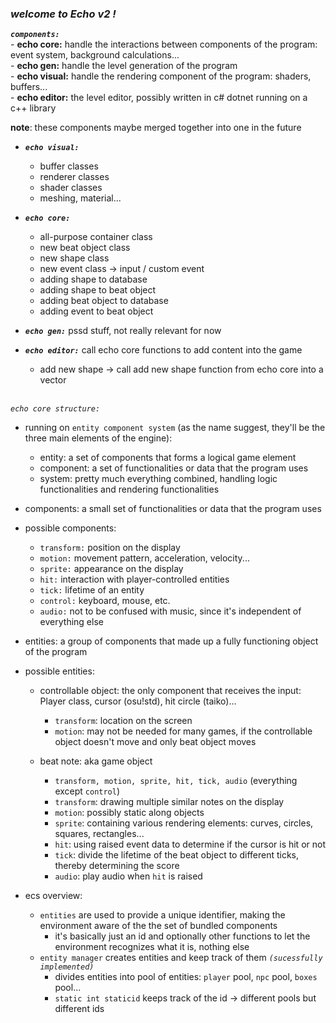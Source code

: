 ### *welcome to Echo v2 !*

***`components:`***\
	- **echo core:** handle the interactions between components of the program: event system, background calculations...\
	- **echo gen:** handle the level generation of the program\
	- **echo visual:** handle the rendering component of the program: shaders, buffers...\
	- **echo editor:** the level editor, possibly written in c# dotnet running on a c++ library

__note__: these components maybe merged together into one in the future

- ***`echo visual:`***
	- buffer classes
	- renderer classes
	- shader classes
	- meshing, material...

- ***`echo core:`***
	- all-purpose container class
	- new beat object class
	- new shape class
	- new event class -> input / custom event
	- adding shape to database
	- adding shape to beat object
	- adding beat object to database
	- adding event to beat object

- ***`echo gen:`*** pssd stuff, not really relevant for now

- ***`echo editor:`*** call echo core functions to add content into the game
	- add new shape -> call add new shape function from echo core into a vector

\
*`echo core structure:`*
- running on `entity component system` (as the name suggest, they'll be the three main elements of the engine):
	- entity: a set of components that forms a logical game element
	- component: a set of functionalities or data that the program uses
	- system: pretty much everything combined, handling logic functionalities and rendering functionalities

- components: a small set of functionalities or data that the program uses
- possible components:
	- `transform:` position on the display
	- `motion:` movement pattern, acceleration, velocity...
	- `sprite:` appearance on the display
	- `hit:` interaction with player-controlled entities
	- `tick:` lifetime of an entity
	- `control:` keyboard, mouse, etc.
	- `audio:` not to be confused with music, since it's independent of everything else

- entities: a group of components that made up a fully functioning object of the program
- possible entities:
	- controllable object: the only component that receives the input: Player class, cursor (osu!std), hit circle (taiko)...
		- `transform`: location on the screen
		- `motion`: may not be needed for many games, if the controllable object doesn't move and only beat object moves

	- beat note: aka game object
		- `transform, motion, sprite, hit, tick, audio` (everything except `control`)
		- `transform`: drawing multiple similar notes on the display
		- `motion`: possibly static along objects
		- `sprite`: containing various rendering elements: curves, circles, squares, rectangles...
		- `hit`: using raised event data to determine if the cursor is hit or not
		- `tick`: divide the lifetime of the beat object to different ticks, thereby determining the score
		- `audio`: play audio when `hit` is raised


- ecs overview:
	- `entities` are used to provide a unique identifier, making the environment aware of the the set of bundled components
		- it's basically just an id and optionally other functions to let the environment recognizes what it is, nothing else
	- `entity manager` creates entities and keep track of them *`(sucessfully implemented)`*
		- divides entities into pool of entities: `player` pool, `npc` pool, `boxes` pool...
		- `static int staticid` keeps track of the id -> different pools but different ids